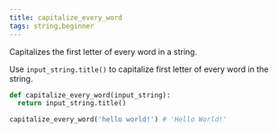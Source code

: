 ```yaml
---
title: capitalize_every_word
tags: string,beginner
---
```


Capitalizes the first letter of every word in a string.

Use `input_string.title()` to capitalize first letter of every word in the string.

```py
def capitalize_every_word(input_string):
  return input_string.title()
```

```py
capitalize_every_word('hello world!') # 'Hello World!'
```
